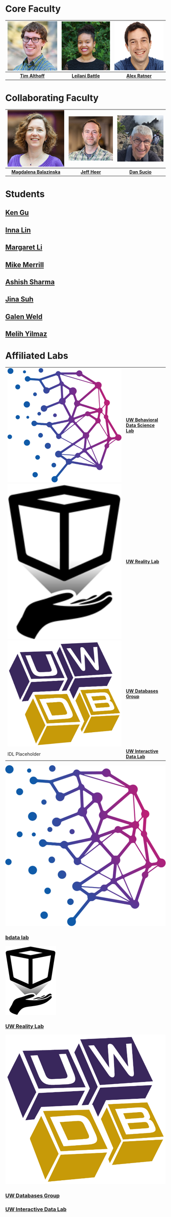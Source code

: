 # Core Faculty

<table>
  <tr>
    <td><img style="display:block;" src="assets/images/faculty/tim.jpg"     width="100%"></td>
    <td><img style="display:block;" src="assets/images/faculty/leilani.jpg" width="100%"></td>
    <td><img style="display:block;" src="assets/images/faculty/alex.jpg"    width="100%"></td>
  </tr>
  <tr>
     <th><a href="https://timalthoff.de/"><b>Tim Althoff</b></a></th>
     <th><a href="https://homes.cs.washington.edu/~leibatt/bio.html"><b>Leilani Battle</b></a></th>
     <th><a href="https://ajratner.github.io/"><b>Alex Ratner</b></a></th>
  </tr>
 </table>

# Collaborating Faculty

<table>
  <tr>
    <td><img style="display:block;" src="assets/images/faculty/magda.jpg" width="100%"></td>
    <td><img style="display:block;" src="assets/images/faculty/jeff.jpg"  width="100%"></td>
    <td><img style="display:block;" src="assets/images/faculty/dan.jpg"   width="100%"></td>
  </tr>
  <tr>
     <th><a href="https://www.cs.washington.edu/people/faculty/magda"><b>Magdalena Balazinska</b></a></th>
     <th><a href="https://homes.cs.washington.edu/~jheer/"><b>Jeff Heer</b></a></th>
     <th><a href="https://homes.cs.washington.edu/~suciu/"><b>Dan Sucio</b></a></th>
  </tr>
 </table>

# Students

## [Ken Gu](https://kenqgu.com/)

## [Inna Lin](https://innawy.github.io/)

## [Margaret Li](https://margs.li/)

## [Mike Merrill](https://mikemerrill.io/)

## [Ashish Sharma](https://ash-shar.github.io/)

## [Jina Suh](https://www.microsoft.com/en-us/research/people/jinsuh/)

## [Galen Weld](https://galenweld.com/overview)

## [Melih Yilmaz](https://github.com/melihyilmaz)


# Affiliated Labs

<table>
  <tr>
    <td><img style="display:block;" src="assets/images/labs/bdata.png" width="100%"></td>
    <td><a href="https://bdata.cs.washington.edu/"><b>UW Behavioral Data Science Lab</b></a></td>
  </tr>
    <tr>
    <td><img style="display:block;" src="assets/images/labs/reality.png" width="100%"></td>
    <td><a href="https://realitylab.uw.edu/"><b>UW Reality Lab</b></a></td>
  </tr>
    <tr>
    <td><img style="display:block;" src="assets/images/labs/db.png" width="100%"></td>
    <td><a href="https://db.cs.washington.edu/"><b>UW Databases Group</b></a></td>
  </tr>
    <tr>
    <td>IDL Placeholder</td>
    <td><a href="https://idl.cs.washington.edu/"><b>UW Interactive Data Lab</b></a></td>
  </tr>
</table>

![Behavioral Data Science Lab](assets/images/labs/bdata.png)
### [bdata lab](https://bdata.cs.washington.edu/)

![Reality Lab](assets/images/labs/reality.png)
### [UW Reality Lab](https://realitylab.uw.edu/)

![Database Group ](assets/images/labs/db.png)
### [UW Databases Group](https://db.cs.washington.edu/)

### [UW Interactive Data Lab](https://idl.cs.washington.edu/)